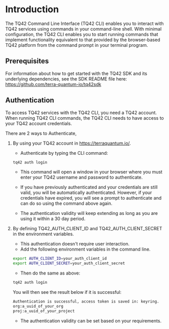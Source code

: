 # Introduction

The TQ42 Command Line Interface (TQ42 CLI) enables you to interact with TQ42 services using commands in your command-line shell. With minimal configuration, the TQ42 CLI enables you to start running commands that implement functionality equivalent to that provided by the browser-based TQ42 platform from the command prompt in your terminal program.

## Prerequisites

For information about how to get started with the TQ42 SDK and its underlying dependencies, see the SDK README file here:  
https://github.com/terra-quantum-io/tq42sdk

## Authentication

To access TQ42 services with the TQ42 CLI, you need a TQ42 account. When running TQ42 CLI commands, the TQ42 CLI needs to have access to your TQ42 account credentials.

There are 2 ways to Authenticate, 
1. By using your TQ42 account in https://terraquantum.io/. 
    - Authenticate by typing the CLI command:

    ```bash
    tq42 auth login
    ```
    
    - This command will open a window in your browser where you must enter your TQ42 username and password to authenticate.
    
    - If you have previously authenticated and your credentials are still valid, you will be automatically authenticated. However, if your credentials have expired, you will see a prompt to authenticate and can do so using the command above again.

   - The authentication validity will keep extending as long as you are using it within a 30 day period.
   

2. By defining TQ42_AUTH_CLIENT_ID and TQ42_AUTH_CLIENT_SECRET in the environment variables.
    - This authentication doesn't require user interaction. 
    - Add the following environment variables in the command line.
   
    ```bash
   export AUTH_CLIENT_ID=your_auth_client_id
   export AUTH_CLIENT_SECRET=your_auth_client_secret
    ```

      - Then do the same as above:

    ```bash
    tq42 auth login
    ```
   
   You will then see the result below if it is successful:
    ```bash
   Authentication is successful, access token is saved in: keyring.
   org:a_uuid_of_your_org
   proj:a_uuid_of_your_project
    ```

   - The authentication validity can be set based on your requirements.